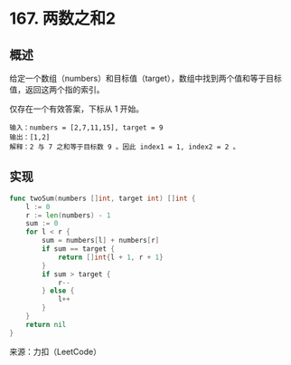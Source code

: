 # 167. 两数之和2

## 概述

给定一个数组（numbers）和目标值（target），数组中找到两个值和等于目标值，返回这两个指的索引。

仅存在一个有效答案，下标从 1 开始。

```text
输入：numbers = [2,7,11,15], target = 9
输出：[1,2]
解释：2 与 7 之和等于目标数 9 。因此 index1 = 1, index2 = 2 。
```

## 实现

```go
func twoSum(numbers []int, target int) []int {
    l := 0
    r := len(numbers) - 1
    sum := 0
    for l < r {
        sum = numbers[l] + numbers[r]
        if sum == target {
            return []int{l + 1, r + 1}
        }
        if sum > target {
            r--
        } else {
            l++
        }
    }
    return nil
}
```

来源：力扣（LeetCode）

 
 <comment-comment/> 
 